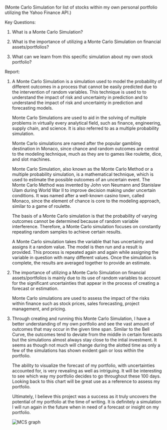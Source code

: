 (Monte Carlo Simulation for list of stocks within my own personal portfolio utilizing the Yahoo Finance API.)


Key Questions:

1. What is a Monte Carlo Simulation?

2. What is the importance of utilizing a Monte Carlo Simulation on financial assets/portfolios?

3. What can we learn from this specific simulation about my own stock portfolio?


Report:

1. A Monte Carlo Simulation is a simulation used to model the probability of different outcomes in a process that cannot be easily predicted due
   to the intervention of random variables. This technique is used to to understand the impact of risk and uncertainty in prediction and
   to understand the impact of risk and uncertainty in prediction and forecasting models. 
   
   Monte Carlo Simulations are used to aid in the solving of multiple problems in virtually every analytical field, such as finance, engineering, 
   supply chain, and science. It is also referred to as a multiple probability simulation.
   
   Monte Carlo simulations are named after the popular gambling destination in Monaco, since chance and random outcomes are central to the 
   modeling technique, much as they are to games like roulette, dice, and slot machines.

   Monte Carlo Simulation, also known as the Monte Carlo Method or a multiple probability simulation, is a mathematical technique, which is used to
   estimate the possible outcomes of an uncertain event. The Monte Carlo Method was invented by John von Neumann and Stanislaw Ulam during World War II
   to improve decision making under uncertain conditions. It was named after a well-known casino town, called Monaco, since the element of chance is
   core to the modeling approach, similar to a game of roulette.
   
   The basis of a Monte Carlo simulation is that the probability of varying outcomes cannot be determined because of random variable interference. 
   Therefore, a Monte Carlo simulation focuses on constantly repeating random samples to achieve certain results.

   A Monte Carlo simulation takes the variable that has uncertainty and assigns it a random value. The model is then run and a result is provided. 
   This process is repeated again and again while assigning the variable in question with many different values. Once the simulation is complete, the 
   results are averaged together to provide an estimate.
   
   
2. The importance of utilizing a Monte Carlo Simulation on financial assets/portfolios is mainly due to its use of random variables to account for
   the significant uncertainties that appear in the process of creating a forecast or estimation.
   
   Monte Carlo simulations are used to assess the impact of the risks within finance such as stock prices, sales forecasting, project management, 
   and pricing.
   
   
3. Through creating and running this Monte Carlo Simulation, I have a better understanding of my own portfolio and see the vast amount of outcomes
   that may occur in the given time span. Similar to the Bell Curve, the outcomes tend to deviate from the middle in certain forecasts but the 
   simulations almost always stay close to the intial investment. It seems as though not much will change during the alotted time as only a few of
   the simulations has shown evident gain or loss within the portfolio. 
   
   The ability to visualize the forecast of my portfolio, with uncertainties accounted for, is very revealing as well as intriguing. It will be 
   interesting to see which way my portfolio decides to go throughout these 100 days. Looking back to this chart will be great use as a reference
   to assess my portfolio.
   
   Ultimately, I believe this project was a success as it truly uncovers the potential of my portfolio at the time of writing. It is definitely 
   a simulation I will run again in the future when in need of a forecast or insight on my portfolio.
   
   
   




   ![MCS graph](https://user-images.githubusercontent.com/16343592/166178149-931171dc-ab53-42a4-9ded-0a0d24c07d78.png)



